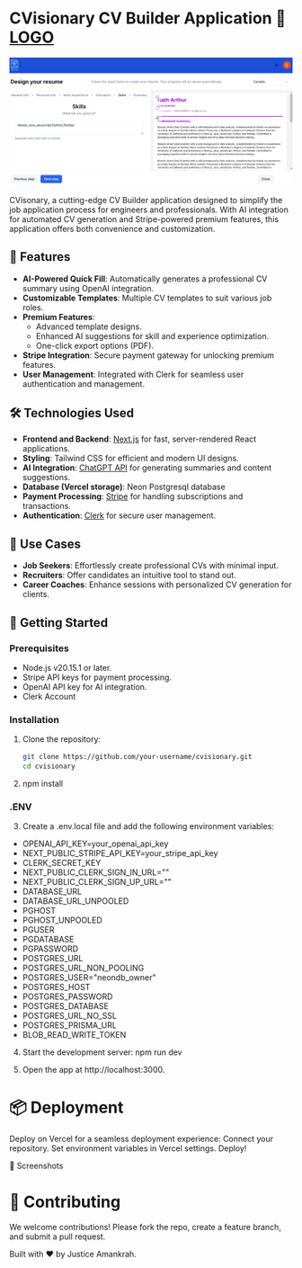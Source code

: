 # CVisionary CV Builder Application 🚀 [LOGO]("/assets/images/logo.png)

![CV Editor Page](image.png) <!-- Add a screenshot link or remove this line -->

CVisonary, a cutting-edge CV Builder application designed to simplify the job application process for engineers and professionals. With AI integration for automated CV generation and Stripe-powered premium features, this application offers both convenience and customization.

## 🌟 Features

- **AI-Powered Quick Fill**: Automatically generates a professional CV summary using OpenAI integration.
- **Customizable Templates**: Multiple CV templates to suit various job roles.
- **Premium Features**:
  - Advanced template designs.
  - Enhanced AI suggestions for skill and experience optimization.
  - One-click export options (PDF).
- **Stripe Integration**: Secure payment gateway for unlocking premium features.
- **User Management**: Integrated with Clerk for seamless user authentication and management.

## 🛠️ Technologies Used

- **Frontend and Backend**: [Next.js](https://nextjs.org/) for fast, server-rendered React applications.
- **Styling**: Tailwind CSS for efficient and modern UI designs.
- **AI Integration**: [ChatGPT API](https://openai.com/api/) for generating summaries and content suggestions.
- **Database (Vercel storage)**: Neon Postgresql database
- **Payment Processing**: [Stripe](https://stripe.com/) for handling subscriptions and transactions.
- **Authentication**: [Clerk](https://clerk.dev/) for secure user management.

## 🎯 Use Cases

- **Job Seekers**: Effortlessly create professional CVs with minimal input.
- **Recruiters**: Offer candidates an intuitive tool to stand out.
- **Career Coaches**: Enhance sessions with personalized CV generation for clients.

## 🚀 Getting Started

### Prerequisites

- Node.js v20.15.1 or later.
- Stripe API keys for payment processing.
- OpenAI API key for AI integration.
- Clerk Account

### Installation

1. Clone the repository:

   ```bash
   git clone https://github.com/your-username/cvisionary.git
   cd cvisionary

   ```

2. npm install

### .ENV

3. Create a .env.local file and add the following environment variables:

- OPENAI_API_KEY=your_openai_api_key
- NEXT_PUBLIC_STRIPE_API_KEY=your_stripe_api_key
- CLERK_SECRET_KEY
- NEXT_PUBLIC_CLERK_SIGN_IN_URL=""
- NEXT_PUBLIC_CLERK_SIGN_UP_URL=""
- DATABASE_URL
- DATABASE_URL_UNPOOLED
- PGHOST
- PGHOST_UNPOOLED
- PGUSER
- PGDATABASE
- PGPASSWORD
- POSTGRES_URL
- POSTGRES_URL_NON_POOLING
- POSTGRES_USER="neondb_owner"
- POSTGRES_HOST
- POSTGRES_PASSWORD
- POSTGRES_DATABASE
- POSTGRES_URL_NO_SSL
- POSTGRES_PRISMA_URL
- BLOB_READ_WRITE_TOKEN

4. Start the development server:
   npm run dev

5. Open the app at http://localhost:3000.

# 📦 Deployment

Deploy on Vercel for a seamless deployment experience:
Connect your repository.
Set environment variables in Vercel settings.
Deploy!

📸 Screenshots

# 🤝 Contributing

We welcome contributions! Please fork the repo, create a feature branch, and submit a pull request.

Built with ❤️ by Justice Amankrah.
